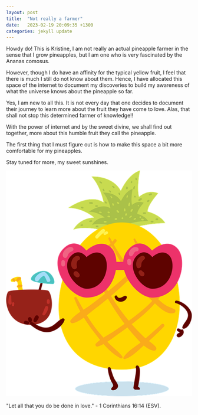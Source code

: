 ```yaml
---
layout: post
title:  "Not really a farmer"
date:   2023-02-19 20:09:35 +1300
categories: jekyll update
---
```

Howdy do! This is Kristine, I am not really an actual pineapple farmer in the sense that I grow pineapples, but I am one who is very fascinated by the Ananas comosus.

However, though I do have an affinity for the typical yellow fruit, I feel that there is much I still do not know about them. Hence, I have allocated this space of the internet to document my discoveries to build my awareness of what the universe knows about the pineapple so far.

Yes, I am new to all this. It is not every day that one decides to document their journey to learn more about the fruit they have come to love. Alas, that shall not stop this determined farmer of knowledge!!

With the power of internet and by the sweet divine, we shall find out together, more about this humble fruit they call the pineapple.

The first thing that I must figure out is how to make this space a bit more comfortable for my pineapples.

Stay tuned for more, my sweet sunshines.

![Pineapple with sunnies](/assets/images/pineapple-with-sunnies.png)

"Let all that you do be done in love." - 1 Corinthians 16:14 (ESV).
